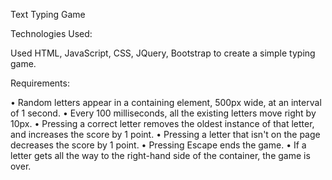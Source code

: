 Text Typing Game

Technologies Used:

Used HTML, JavaScript, CSS, JQuery, Bootstrap to create a simple typing game.

Requirements:

• Random letters appear in a containing element, 500px wide, at an interval of 1 second.
• Every 100 milliseconds, all the existing letters move right by 10px.
• Pressing a correct letter removes the oldest instance of that letter, and increases the score by 1
point.
• Pressing a letter that isn't on the page decreases the score by 1 point.
• Pressing Escape ends the game.
• If a letter gets all the way to the right-hand side of the container, the game is over.
